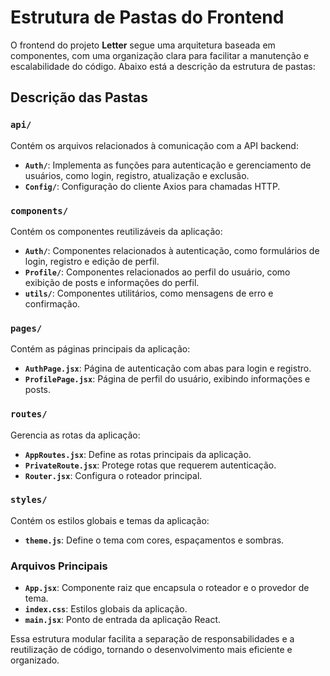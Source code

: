 # Estrutura de Pastas do Frontend

O frontend do projeto **Letter** segue uma arquitetura baseada em componentes, com uma organização clara para facilitar a manutenção e escalabilidade do código. Abaixo está a descrição da estrutura de pastas:


## Descrição das Pastas

### `api/`
Contém os arquivos relacionados à comunicação com a API backend:
- **`Auth/`**: Implementa as funções para autenticação e gerenciamento de usuários, como login, registro, atualização e exclusão.
- **`Config/`**: Configuração do cliente Axios para chamadas HTTP.

### `components/`
Contém os componentes reutilizáveis da aplicação:
- **`Auth/`**: Componentes relacionados à autenticação, como formulários de login, registro e edição de perfil.
- **`Profile/`**: Componentes relacionados ao perfil do usuário, como exibição de posts e informações do perfil.
- **`utils/`**: Componentes utilitários, como mensagens de erro e confirmação.

### `pages/`
Contém as páginas principais da aplicação:
- **`AuthPage.jsx`**: Página de autenticação com abas para login e registro.
- **`ProfilePage.jsx`**: Página de perfil do usuário, exibindo informações e posts.

### `routes/`
Gerencia as rotas da aplicação:
- **`AppRoutes.jsx`**: Define as rotas principais da aplicação.
- **`PrivateRoute.jsx`**: Protege rotas que requerem autenticação.
- **`Router.jsx`**: Configura o roteador principal.

### `styles/`
Contém os estilos globais e temas da aplicação:
- **`theme.js`**: Define o tema com cores, espaçamentos e sombras.

### Arquivos Principais
- **`App.jsx`**: Componente raiz que encapsula o roteador e o provedor de tema.
- **`index.css`**: Estilos globais da aplicação.
- **`main.jsx`**: Ponto de entrada da aplicação React.

Essa estrutura modular facilita a separação de responsabilidades e a reutilização de código, tornando o desenvolvimento mais eficiente e organizado.